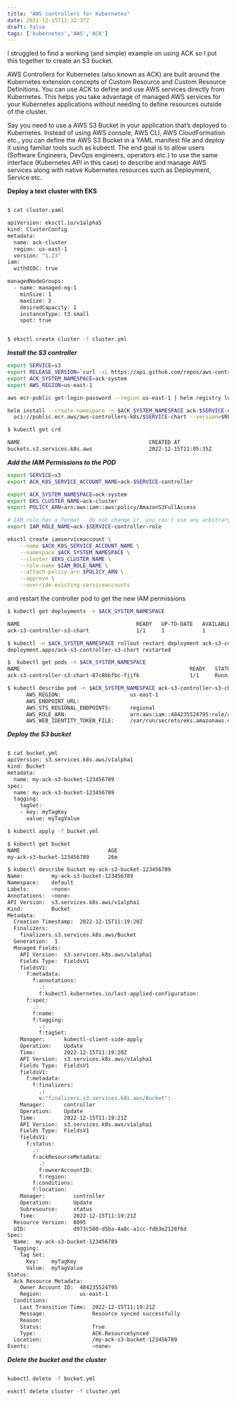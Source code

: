 ```yaml
---
title: "AWS controllers for Kubernetes"
date: 2022-12-15T11:32:37Z
draft: false
tags: ['kubernetes','AWS','ACK']
---
```


I struggled to find a working (and simple) example on using ACK so I put this together to create an S3 bucket.

AWS Controllers for Kubernetes (also known as ACK) are built around the Kubernetes extension concepts of Custom Resource and Custom Resource Definitions. You can use ACK to define and use AWS services directly from Kubernetes. This helps you take advantage of managed AWS services for your Kubernetes applications without needing to define resources outside of the cluster.

Say you need to use a AWS S3 Bucket in your application that’s deployed to Kubernetes. Instead of using AWS console, AWS CLI, AWS CloudFormation etc., you can define the AWS S3 Bucket in a YAML manifest file and deploy it using familiar tools such as kubectl. The end goal is to allow users (Software Engineers, DevOps engineers, operators etc.) to use the same interface (Kubernetes API in this case) to describe and manage AWS services along with native Kubernetes resources such as Deployment, Service etc.




**Deploy a text cluster with EKS**

```bash

$ cat cluster.yaml

apiVersion: eksctl.io/v1alpha5
kind: ClusterConfig
metadata:
  name: ack-cluster
  region: us-east-1
  version: "1.23"
iam:
  withOIDC: true

managedNodeGroups:
  - name: managed-ng-1
    minSize: 1
    maxSize: 2
    desiredCapacity: 1
    instanceType: t3.small
    spot: true


$ eksctl create cluster -f cluster.yml

```

***Install the S3 controller***

```bash
export SERVICE=s3
export RELEASE_VERSION=`curl -sL https://api.github.com/repos/aws-controllers-k8s/$SERVICE-controller/releases/latest | grep '"tag_name":' | cut -d'"' -f4`
export ACK_SYSTEM_NAMESPACE=ack-system
export AWS_REGION=us-east-1

aws ecr-public get-login-password --region us-east-1 | helm registry login --username AWS --password-stdin public.ecr.aws

helm install --create-namespace -n $ACK_SYSTEM_NAMESPACE ack-$SERVICE-controller \
  oci://public.ecr.aws/aws-controllers-k8s/$SERVICE-chart --version=$RELEASE_VERSION --set=aws.region=$AWS_REGION

$ kubectl get crd

NAME                                         CREATED AT
buckets.s3.services.k8s.aws                  2022-12-15T11:05:35Z
```

***Add the IAM Permissions to the POD***

```bash
export SERVICE=s3
export ACK_K8S_SERVICE_ACCOUNT_NAME=ack-$SERVICE-controller

export ACK_SYSTEM_NAMESPACE=ack-system
export EKS_CLUSTER_NAME=ack-cluster
export POLICY_ARN=arn:aws:iam::aws:policy/AmazonS3FullAccess

# IAM role has a format - do not change it. you can't use any arbitrary name
export IAM_ROLE_NAME=ack-$SERVICE-controller-role

eksctl create iamserviceaccount \
    --name $ACK_K8S_SERVICE_ACCOUNT_NAME \
    --namespace $ACK_SYSTEM_NAMESPACE \
    --cluster $EKS_CLUSTER_NAME \
    --role-name $IAM_ROLE_NAME \
    --attach-policy-arn $POLICY_ARN \
    --approve \
    --override-existing-serviceaccounts
```


and restart the controller pod to get the new IAM permissions

```bash
$ kubectl get deployments -n $ACK_SYSTEM_NAMESPACE

NAME                                     READY   UP-TO-DATE   AVAILABLE   AGE
ack-s3-controller-s3-chart               1/1     1            1           7m1s

$ kubectl -n $ACK_SYSTEM_NAMESPACE rollout restart deployment ack-s3-controller-s3-chart
deployment.apps/ack-s3-controller-s3-chart restarted

$  kubectl get pods -n $ACK_SYSTEM_NAMESPACE
NAME                                                      READY   STATUS    RESTARTS   AGE
ack-s3-controller-s3-chart-87c8bbfbc-fjjfk                1/1     Running   0          5m33s

$ kubectl describe pod -n $ACK_SYSTEM_NAMESPACE ack-s3-controller-s3-chart-87c8bbfbc-fjjfk | grep "^\s*AWS_"
      AWS_REGION:                      us-east-1
      AWS_ENDPOINT_URL:
      AWS_STS_REGIONAL_ENDPOINTS:      regional
      AWS_ROLE_ARN:                    arn:aws:iam::484235524795:role/ack-s3-controller-role
      AWS_WEB_IDENTITY_TOKEN_FILE:     /var/run/secrets/eks.amazonaws.com/serviceaccount/token
```

***Deploy the S3 bucket***

```bash

$ cat bucket.yml
apiVersion: s3.services.k8s.aws/v1alpha1
kind: Bucket
metadata:
  name: my-ack-s3-bucket-123456789
spec:
  name: my-ack-s3-bucket-123456789
  tagging:
    tagSet:
    - key: myTagKey
      value: myTagValue

$ kubectl apply -f bucket.yml

$ kubectl get bucket
NAME                            AGE
my-ack-s3-bucket-123456789      26m

$ kubectl describe bucket my-ack-s3-bucket-123456789 
Name:         my-ack-s3-bucket-123456789
Namespace:    default
Labels:       <none>
Annotations:  <none>
API Version:  s3.services.k8s.aws/v1alpha1
Kind:         Bucket
Metadata:
  Creation Timestamp:  2022-12-15T11:19:20Z
  Finalizers:
    finalizers.s3.services.k8s.aws/Bucket
  Generation:  1
  Managed Fields:
    API Version:  s3.services.k8s.aws/v1alpha1
    Fields Type:  FieldsV1
    fieldsV1:
      f:metadata:
        f:annotations:
          .:
          f:kubectl.kubernetes.io/last-applied-configuration:
      f:spec:
        .:
        f:name:
        f:tagging:
          .:
          f:tagSet:
    Manager:      kubectl-client-side-apply
    Operation:    Update
    Time:         2022-12-15T11:19:20Z
    API Version:  s3.services.k8s.aws/v1alpha1
    Fields Type:  FieldsV1
    fieldsV1:
      f:metadata:
        f:finalizers:
          .:
          v:"finalizers.s3.services.k8s.aws/Bucket":
    Manager:      controller
    Operation:    Update
    Time:         2022-12-15T11:19:21Z
    API Version:  s3.services.k8s.aws/v1alpha1
    Fields Type:  FieldsV1
    fieldsV1:
      f:status:
        .:
        f:ackResourceMetadata:
          .:
          f:ownerAccountID:
          f:region:
        f:conditions:
        f:location:
    Manager:         controller
    Operation:       Update
    Subresource:     status
    Time:            2022-12-15T11:19:21Z
  Resource Version:  8095
  UID:               d973c580-d5ba-4a8c-a1cc-fdb3e2128f6d
Spec:
  Name:  my-ack-s3-bucket-123456789
  Tagging:
    Tag Set:
      Key:    myTagKey
      Value:  myTagValue
Status:
  Ack Resource Metadata:
    Owner Account ID:  484235524795
    Region:            us-east-1
  Conditions:
    Last Transition Time:  2022-12-15T11:19:21Z
    Message:               Resource synced successfully
    Reason:
    Status:                True
    Type:                  ACK.ResourceSynced
  Location:                /my-ack-s3-bucket-123456789
Events:                    <none>
```


***Delete the bucket and the cluster***

```bash

kubectl delete -f bucket.yml

exkctl delete cluster -f cluster.yml
```